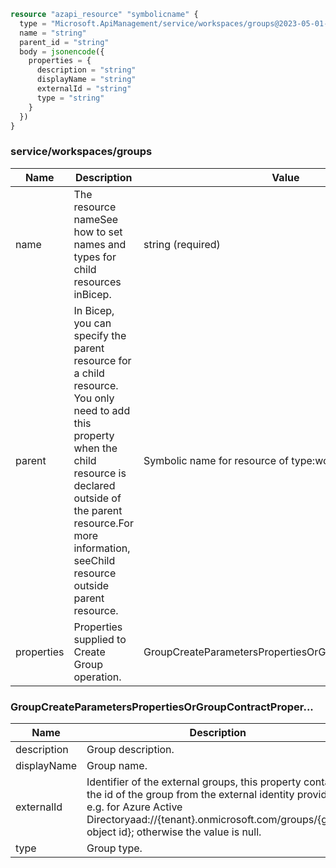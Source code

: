 ```terraform
resource "azapi_resource" "symbolicname" {
  type = "Microsoft.ApiManagement/service/workspaces/groups@2023-05-01-preview"
  name = "string"
  parent_id = "string"
  body = jsonencode({
    properties = {
      description = "string"
      displayName = "string"
      externalId = "string"
      type = "string"
    }
  })
}

```

### service/workspaces/groups

| Name | Description | Value |
|-|-|-|
| name | The resource nameSee how to set names and types for child resources inBicep. | string (required) |
| parent | In Bicep, you can specify the parent resource for a child resource. You only need to add this property when the child resource is declared outside of the parent resource.For more information, seeChild resource outside parent resource. | Symbolic name for resource of type:workspaces |
| properties | Properties supplied to Create Group operation. | GroupCreateParametersPropertiesOrGroupContractProper... |


### GroupCreateParametersPropertiesOrGroupContractProper...

| Name | Description | Value |
|-|-|-|
| description | Group description. | string |
| displayName | Group name. | string (required) |
| externalId | Identifier of the external groups, this property contains the id of the group from the external identity provider, e.g. for Azure Active Directoryaad://{tenant}.onmicrosoft.com/groups/{group object id}; otherwise the value is null. | string |
| type | Group type. | 'custom''external''system' |


